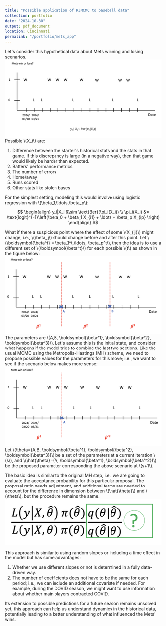 ```yaml
---
title: "Possible application of RJMCMC to baseball data"
collection: portfolio
date: "2024-10-30"
output: pdf_document
location: Cincinnati
permalink: "/portfolio/mets_app"
---
```


Let's consider this hypothetical data about Mets winning and losing scenarios. 
<br/><img src='/images/ideascratch.png'>
Possible \\(X_i\\) are:
1. Difference between the starter's historical stats and the stats in that game. If this discrepancy is large (in a negative way), then that game would likely be harder than expected.
2. Batters' performance metrics
3. The number of errors
3. Home/away 
4. Runs scored
5. Other stats like stolen bases

For the simplest setting, modeling this would involve using logistic regression with \\(\beta_1,\ldots,\beta_p\\):

$$
\begin{align}
y_i|X_i &\sim \text{Ber}(\pi_i(X_i)) \\
\pi_i(X_i) &= \text{logit}^{-1}\left(\beta_0 + \beta_1 X_{i1} + \ldots + \beta_p X_{ip} \right)
\end{align}
$$

What if there a suspicious point where the effect of some \\(X_{ij}\\) might change, i.e., \\(\beta_j\\) should change before and after this point. Let \\(\boldsymbol{\beta^t} = \beta_1^t,\ldots, \beta_p^t\\), then the idea is to use a different set of \\(\boldsymbol{\beta^t}\\) for each possible \\(t\\) as shown in the figure below:
<br/><img src='/images/beforedeath.png'>
The parameters are \\(A,B, \boldsymbol{\beta^1}, \boldsymbol{\beta^2}, \boldsymbol{\beta^3}\\). Let's assume this is the initial state, and consider what happens if the model tries to combine the last two sections. Like the usual MCMC using the Metropolis-Hastings (MH) scheme, we need to propose possible values for the parameters for this move; i.e., we want to see if the scenario below makes more sense:
<br/><img src='/images/afterdeath.png'>
Let \\(\theta=(A,B, \boldsymbol{\beta^1}, \boldsymbol{\beta^2}, \boldsymbol{\beta^3})\\) be a set of the parameters at a current iteration \\(s\\), and \\(\hat{\theta}=(A, \boldsymbol{\beta^1}, \boldsymbol{\beta'^2})\\) be the proposed parameter corresponding the above scenario at \\(s+1\\). 

The basic idea is similar to the original MH step, i.e., we are going to evaluate the acceptance probability for this particular proposal. The proposal ratio needs adjustment, and additional terms are needed to account for the difference in dimension between \\(\hat{\theta}\\) and \\(\theta\\), but the procedure remains the same.
<br/><img src='/images/accprob.png'>


This approach is similar to using random slopes or including a time effect in the model but has some advantages:

1. Whether we use different slopes or not is determined in a fully data-driven way.
2. The number of coefficients does not have to be the same for each period; i.e., we can include an additional covariate if needed. For example, during the COVID season, we might want to use information about whether main players contracted COVID.

Its extension to possible predictions for a future season remains unsolved yet, this approach can help us understand dynamics in the historical data, potentially leading to a better understanding of what influenced the Mets' wins.























